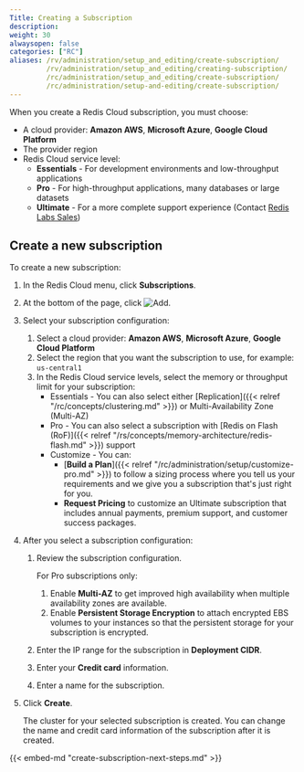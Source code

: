 ```yaml
---
Title: Creating a Subscription
description:
weight: 30
alwaysopen: false
categories: ["RC"]
aliases: /rv/administration/setup_and_editing/create-subscription/
         /rv/administration/setup_and_editing/creating-subscription/
         /rc/administration/setup_and_editing/create-subscription/
         /rc/administration/setup-and-editing/create-subscription/
---
```

When you create a Redis Cloud subscription, you must choose:

- A cloud provider: **Amazon AWS**, **Microsoft Azure**, **Google Cloud Platform**
- The provider region
- Redis Cloud service level:
    - **Essentials** - For development environments and low-throughput applications
    - **Pro** - For high-throughput applications, many databases or large datasets
    - **Ultimate** - For a more complete support experience (Contact [Redis Labs Sales](https://redislabs.com/redis-enterprise-cloud/pricing/))

## Create a new subscription

To create a new subscription:

1. In the Redis Cloud menu, click **Subscriptions**.
1. At the bottom of the page, click ![Add](/images/rs/icon_add.png#no-click "Add").
1. Select your subscription configuration:
    1. Select a cloud provider: **Amazon AWS**, **Microsoft Azure**, **Google Cloud Platform**
    1. Select the region that you want the subscription to use, for example: `us-central1`
    1. In the Redis Cloud service levels, select the memory or throughput limit for your subscription:
        - Essentials - You can also select either [Replication]({{< relref "/rc/concepts/clustering.md" >}}) or Multi-Availability Zone (Multi-AZ)
        - Pro - You can also select a subscription with [Redis on Flash (RoF)]({{< relref "/rs/concepts/memory-architecture/redis-flash.md" >}}) support
        - Customize - You can:
            - [**Build a Plan**]({{< relref "/rc/administration/setup/customize-pro.md" >}}) to follow a sizing process where you tell us your requirements and we give you a subscription that's just right for you.
            - **Request Pricing** to customize an Ultimate subscription that includes annual payments, premium support, and customer success packages.
1. After you select a subscription configuration:
    1. Review the subscription configuration.

        For Pro subscriptions only:

        1. Enable **Multi-AZ** to get improved high availability when multiple availability zones are available.
        1. Enable **Persistent Storage Encryption** to attach encrypted EBS volumes to your instances so that the persistent storage for your subscription is encrypted.
    1. Enter the IP range for the subscription in **Deployment CIDR**.
    1. Enter your **Credit card** information.
    1. Enter a name for the subscription.
1. Click **Create**.

    The cluster for your selected subscription is created.
    You can change the name and credit card information of the subscription after it is created.

{{< embed-md "create-subscription-next-steps.md"  >}}